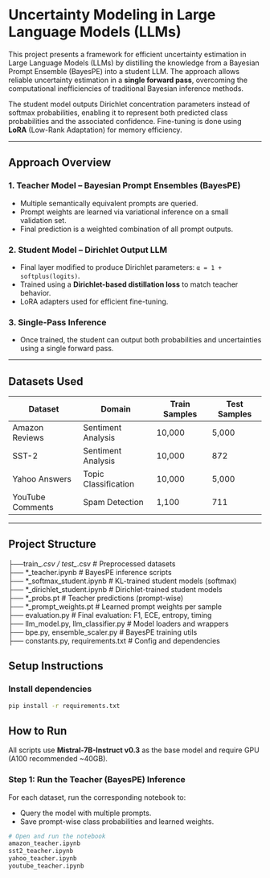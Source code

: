 # Uncertainty Modeling in Large Language Models (LLMs)

This project presents a framework for efficient uncertainty estimation in Large Language Models (LLMs) by distilling the knowledge from a Bayesian Prompt Ensemble (BayesPE) into a student LLM. The approach allows reliable uncertainty estimation in a **single forward pass**, overcoming the computational inefficiencies of traditional Bayesian inference methods.

The student model outputs Dirichlet concentration parameters instead of softmax probabilities, enabling it to represent both predicted class probabilities and the associated confidence. Fine-tuning is done using **LoRA** (Low-Rank Adaptation) for memory efficiency.

---

## Approach Overview

### 1. **Teacher Model – Bayesian Prompt Ensembles (BayesPE)**
- Multiple semantically equivalent prompts are queried.
- Prompt weights are learned via variational inference on a small validation set.
- Final prediction is a weighted combination of all prompt outputs.

### 2. **Student Model – Dirichlet Output LLM**
- Final layer modified to produce Dirichlet parameters: `α = 1 + softplus(logits)`.
- Trained using a **Dirichlet-based distillation loss** to match teacher behavior.
- LoRA adapters used for efficient fine-tuning.

### 3. **Single-Pass Inference**
- Once trained, the student can output both probabilities and uncertainties using a single forward pass.

---

## Datasets Used

| Dataset            | Domain               | Train Samples | Test Samples |
|--------------------|----------------------|---------------|--------------|
| Amazon Reviews     | Sentiment Analysis   | 10,000        | 5,000        |
| SST-2              | Sentiment Analysis   | 10,000        | 872          |
| Yahoo Answers      | Topic Classification | 10,000        | 5,000        |
| YouTube Comments   | Spam Detection       | 1,100         | 711          |

---

## Project Structure
 ├──train_*.csv / test_*.csv # Preprocessed datasets  
 ├── *_teacher.ipynb # BayesPE inference scripts  
 ├── *_softmax_student.ipynb # KL-trained student models (softmax)  
 ├── *_dirichlet_student.ipynb # Dirichlet-trained student models  
 ├── *_probs.pt # Teacher predictions (prompt-wise)  
 ├── *_prompt_weights.pt # Learned prompt weights per sample  
 ├── evaluation.py # Final evaluation: F1, ECE, entropy, timing  
 ├── llm_model.py, llm_classifier.py # Model loaders and wrappers  
 ├── bpe.py, ensemble_scaler.py # BayesPE training utils  
 ├── constants.py, requirements.txt # Config and dependencies  

## Setup Instructions

### Install dependencies

```bash
pip install -r requirements.txt
```
## How to Run

All scripts use **Mistral-7B-Instruct v0.3** as the base model and require GPU (A100 recommended ~40GB).

### Step 1: Run the Teacher (BayesPE) Inference

For each dataset, run the corresponding notebook to:
- Query the model with multiple prompts.
- Save prompt-wise class probabilities and learned weights.

```bash
# Open and run the notebook
amazon_teacher.ipynb
sst2_teacher.ipynb
yahoo_teacher.ipynb
youtube_teacher.ipynb
```
